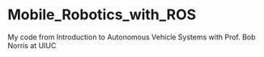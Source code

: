 # Mobile_Robotics_with_ROS
My code from Introduction to Autonomous Vehicle Systems with Prof. Bob Norris at UIUC
